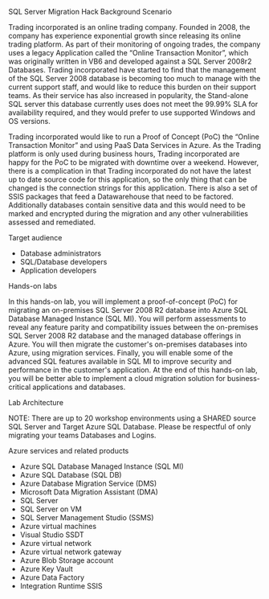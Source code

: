 SQL Server Migration Hack
Background Scenario

Trading incorporated is an online trading company. Founded in 2008, the company has experience exponential growth since releasing its online trading platform. As part of their monitoring of ongoing trades, the company uses a legacy Application called the “Online Transaction Monitor”, which was originally written in VB6 and developed against a SQL Server 2008r2 Databases.
Trading incorporated have started to find that the management of the SQL Server 2008 database is becoming too much to manage with the current support staff, and would like to reduce this burden on their support teams. As their service has also increased in popularity, the Stand-alone SQL server this database currently uses does not meet the 99.99% SLA for availability required, and they would prefer to use supported Windows and OS versions.

Trading incorporated would like to run a Proof of Concept (PoC) the “Online Transaction Monitor” and using PaaS Data Services in Azure. As the Trading platform is only used during business hours, Trading incorporated are happy for the PoC to be migrated with downtime over a weekend. However, there is a complication in that Trading incorporated do not have the latest up to date source code for this application, so the only thing that can be changed is the connection strings for this application. There is also a set of SSIS packages that feed a Datawarehouse that need to be factored. Additionally databases contain sensitive data and this would need to be marked and encrypted during the migration and any other vulnerabilities assessed and remediated.

Target audience
* Database administrators
* SQL/Database developers
* Application developers

Hands-on labs

In this hands-on lab, you will implement a proof-of-concept (PoC) for migrating an on-premises SQL Server 2008 R2 database into Azure SQL Database Managed Instance (SQL MI). You will perform assessments to reveal any feature parity and compatibility issues between the on-premises SQL Server 2008 R2 database and the managed database offerings in Azure. You will then migrate the customer's on-premises databases into Azure, using migration services. Finally, you will enable some of the advanced SQL features available in SQL MI to improve security and performance in the customer's application.
At the end of this hands-on lab, you will be better able to implement a cloud migration solution for business-critical applications and databases.

Lab Architecture

NOTE: There are up to 20 workshop environments using a SHARED source SQL Server and Target Azure SQL Database. Please be respectful of only migrating your teams Databases and Logins.

Azure services and related products
* Azure SQL Database Managed Instance (SQL MI)
* Azure SQL Database (SQL DB)
* Azure Database Migration Service (DMS)
* Microsoft Data Migration Assistant (DMA)
* SQL Server
* SQL Server on VM
* SQL Server Management Studio (SSMS)
* Azure virtual machines
* Visual Studio SSDT
* Azure virtual network
* Azure virtual network gateway
* Azure Blob Storage account
* Azure Key Vault
* Azure Data Factory
* Integration Runtime SSIS

